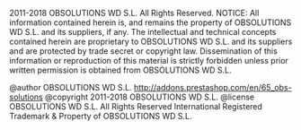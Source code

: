 2011-2018 OBSOLUTIONS WD S.L. All Rights Reserved.
NOTICE:  All information contained herein is, and remains
the property of OBSOLUTIONS WD S.L. and its suppliers,
if any.  The intellectual and technical concepts contained
herein are proprietary to OBSOLUTIONS WD S.L.
and its suppliers and are protected by trade secret or copyright law.
Dissemination of this information or reproduction of this material
is strictly forbidden unless prior written permission is obtained
from OBSOLUTIONS WD S.L.

 @author    OBSOLUTIONS WD S.L. <http://addons.prestashop.com/en/65_obs-solutions>
 @copyright 2011-2018 OBSOLUTIONS WD S.L.
 @license   OBSOLUTIONS WD S.L. All Rights Reserved
 International Registered Trademark & Property of OBSOLUTIONS WD S.L.